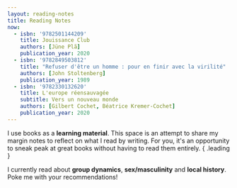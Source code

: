 ```yaml
---
layout: reading-notes
title: Reading Notes
now:
  - isbn: '9782501144209'
    title: Jouissance Club
    authors: [Jüne Plã]
    publication_year: 2020
  - isbn: '9782849503812'
    title: "Refuser d'être un homme : pour en finir avec la virilité"
    authors: [John Stoltenberg]
    publication_year: 1989
  - isbn: '9782330132620'
    title: L'europe réensauvagée
    subtitle: Vers un nouveau monde
    authors: [Gilbert Cochet, Béatrice Kremer-Cochet]
    publication_year: 2020
---
```


I use books as a **learning material**.
This space is an attempt to share my margin notes to reflect on what I read by writing.
For you, it's an opportunity to sneak peak at great books without having to read them entirely.
{ .leading }

I currently read about **group dynamics**, **sex/masculinity** and **local history**.
Poke me with your recommendations!
